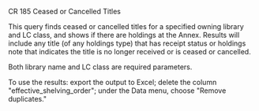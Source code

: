 CR 185
Ceased or Cancelled Titles

This query finds ceased or cancelled titles for a specified owning library and LC class, and shows if there are holdings at the Annex.
Results will include any title (of any holdings type) that has receipt status or holdings note that indicates the title is no longer received or is ceased or cancelled.

Both library name and LC class are required parameters.
 
To use the results: export the output to Excel; delete the column "effective_shelving_order"; under the Data menu, choose "Remove duplicates." 
